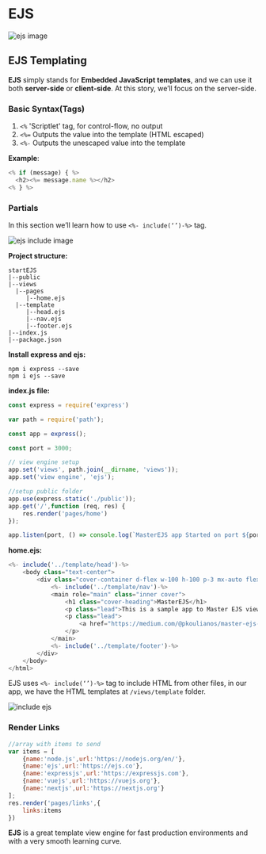 # EJS

![ejs image](https://images.g2crowd.com/uploads/product/image/social_landscape/social_landscape_f9dd821cb48125c63c64b6f5c7552372/ejs.png)

## EJS Templating

**EJS** simply stands for **Embedded JavaScript templates**, and we can use it both **server-side** or **client-side**. At this story, we’ll focus on the server-side.

### Basic Syntax(Tags)

1. `<%` 'Scriptlet' tag, for control-flow, no output
2. `<%=` Outputs the value into the template (HTML escaped)
3. `<%-` Outputs the unescaped value into the template

**Example**:

```javascript
<% if (message) { %>
  <h2><%= message.name %></h2>
<% } %>
```

### Partials

In this section we’ll learn how to use `<%- include(‘’)-%>` tag.

![ejs include image](https://camo.githubusercontent.com/d67ea586d527ae7813145d152211d32356f6935f3000d4b8fee96dad9f612114/68747470733a2f2f6d69726f2e6d656469756d2e636f6d2f6d61782f3336382f312a4d6d704c517156465a517561326f6e51306a6d6b63412e706e67)

**Project structure:**

```terminal
startEJS
|--public
|--views
  |--pages
     |--home.ejs
  |--template
     |--head.ejs
     |--nav.ejs
     |--footer.ejs 
|--index.js
|--package.json
```

**Install express and ejs:**

```terminal
npm i express --save
npm i ejs --save 
```

**index.js file:**

```javascript
const express = require('express')

var path = require('path');

const app = express();

const port = 3000;

// view engine setup
app.set('views', path.join(__dirname, 'views'));
app.set('view engine', 'ejs');

//setup public folder
app.use(express.static('./public'));
app.get('/',function (req, res) {
    res.render('pages/home')
});

app.listen(port, () => console.log(`MasterEJS app Started on port ${port}!`));
```

**home.ejs:**

```javascript
<%- include('../template/head')-%>
    <body class="text-center">
        <div class="cover-container d-flex w-100 h-100 p-3 mx-auto flex-column">
            <%- include('../template/nav')-%>
            <main role="main" class="inner cover">
                <h1 class="cover-heading">MasterEJS</h1>
                <p class="lead">This is a sample app to Master EJS view template engine with Expressjs and Node.js framework</p>
                <p class="lead">
                    <a href="https://medium.com/@pkoulianos/master-ejs-template-engine-with-node-js-and-expressjs" class="btn btn-lg btn-secondary">Read More At Medium</a>
                </p>
            </main>
            <%- include('../template/footer')-%>
        </div>
    </body>
</html>
```

EJS uses `<%- include(‘’)-%>` tag to include HTML from other files, in our app, we have the HTML templates at `/views/template` folder.

![include ejs](https://camo.githubusercontent.com/2ff396bdef0f0757b730e5fd771aa6a84d390a341b76d9f90c55ffa89bcf306b/68747470733a2f2f692e737461636b2e696d6775722e636f6d2f704b314f372e706e67)

### Render Links

```javascript
//array with items to send
var items = [
    {name:'node.js',url:'https://nodejs.org/en/'},
    {name:'ejs',url:'https://ejs.co'},
    {name:'expressjs',url:'https://expressjs.com'},
    {name:'vuejs',url:'https://vuejs.org'},
    {name:'nextjs',url:'https://nextjs.org'}
];
res.render('pages/links',{
    links:items
})
```

**EJS** is a great template view engine for fast production environments and with a very smooth learning curve.
